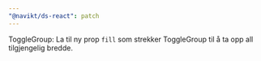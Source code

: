 ```yaml
---
"@navikt/ds-react": patch
---
```


ToggleGroup: La til ny prop `fill` som strekker ToggleGroup til å ta opp all tilgjengelig bredde.
